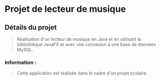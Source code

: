 # Projet de lecteur de musique 

## Détails du projet
> Réalisation d'un lecteur de musique en Java et en utilisant la bibliothèque JavaFX et avec une connexion à une base de données MySQL.

### Information : 
> Cette application est réalisée dans le cadre d'un projet scolaire.
